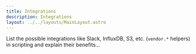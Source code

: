 ```yaml
---
title: Integrations
description: Integrations
layout: ../../layouts/MainLayout.astro
---
```


List the possible integrations like Slack, InfluxDB, S3, etc. (`vendor.*` helpers) in scripting and explain their benefits...
